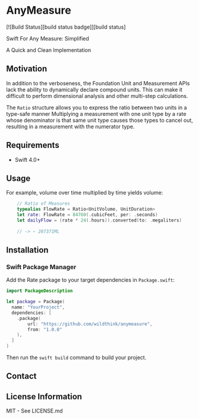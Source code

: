 # AnyMeasure
[![Build Status][build status badge]][build status]

Swift For Any Measure: Simplified

A Quick and Clean Implementation
## Motivation

In addition to the verboseness, the Foundation Unit and Measurement APIs
lack the ability to dynamically declare compound units.
This can make it difficult to perform dimensional analysis
and other multi-step calculations.

The `Ratio` structure allows you to express the ratio
between two units in a type-safe manner
Multiplying a measurement with one unit type by a rate
whose denominator is that same unit type causes those types to cancel out,
resulting in a measurement with the numerator type.

## Requirements

- Swift 4.0+

## Usage

For example, volume over time multiplied by time yields volume:

```swift
    // Ratio of Measures
    typealias FlowRate = Ratio<UnitVolume, UnitDuration>
    let rate: FlowRate = 84760(.cubicFeet, per: .seconds)
    let dailyFlow = (rate * 24(.hours)).converted(to: .megaliters)
        
    // -> ~ 207371ML
```

## Installation

### Swift Package Manager

Add the Rate package to your target dependencies in `Package.swift`:

```swift
import PackageDescription

let package = Package(
  name: "YourProject",
  dependencies: [
    .package(
        url: "https://github.com/wildthink/anymeasure",
        from: "1.0.0"
    ),
  ]
)
```

Then run the `swift build` command to build your project.

## Contact

## License Information

MIT - See LICENSE.md
